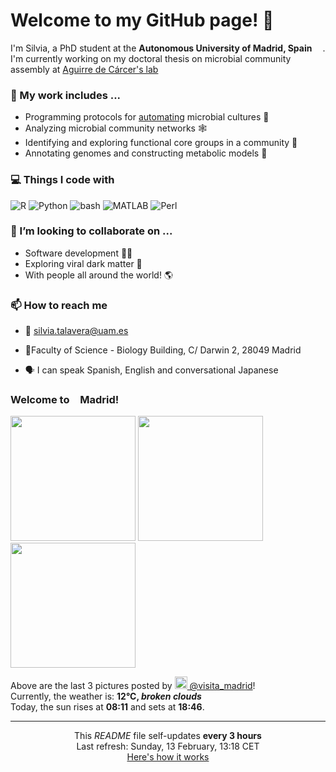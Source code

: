 <h1>Welcome to my GitHub page! 👋</h1>

<p>I'm Silvia, a PhD student at the <b>Autonomous University of Madrid, Spain</b> <img src="https://img.icons8.com/color/48/000000/spain-circular.png" width="13"/>. I'm currently working on my doctoral thesis on microbial community assembly at <a href="https://aguirredecarcerlab96.webnode.es/home2/">Aguirre de Cárcer's lab</a></p>

<h3>🔭 My work includes ...</h3>

- Programming protocols for <a href="https://github.com/Opentrons/opentrons">automating</a> microbial cultures 🌱
- Analyzing microbial community networks 🕸️
- Identifying and exploring functional core groups in a community 🔎
- Annotating genomes and constructing metabolic models 🧪

<h3>💻 Things I code with</h3>
<p>
<img alt="R" src="https://img.shields.io/badge/-R-006dc8?style=flat-square&logo=R&logoColor=white" />
<img alt="Python" src="https://img.shields.io/badge/-Python-e7c804?style=flat-square&logo=Python&logoColor=white" />
<img alt="bash" src="https://img.shields.io/badge/-bash-1f2329?style=flat-square&logo=bash&logoColor=white" />
<img alt="MATLAB" src="https://img.shields.io/badge/-MATLAB-ea6e00?style=flat-square&logo=M&logoColor=white" />
<img alt="Perl" src="https://img.shields.io/badge/-Perl-00bcde?style=flat-square&logo=Perl&logoColor=white" />
</p>

<h3>👯 I’m looking to collaborate on ...</h3>

- Software development 👩‍💻
- Exploring viral dark matter 🦠
- With people all around the world! 🌎


<h3>📫 How to reach me</h3>

- 📧 silvia.talavera@uam.es
<!--TODO<p>🐦</p>-->
- 📍Faculty of Science - Biology Building, C/ Darwin 2, 28049 Madrid
<!-- removed map for now <a src="https://www.google.com/maps/embed?pb=!1m18!1m12!1m3!1d3031.9459086334964!2d-3.6941238846002302!3d40.5427841793507!2m3!1f0!2f0!3f0!3m2!1i1024!2i768!4f13.1!3m3!1m2!1s0xd422b0f7649a2cd%3A0x5a19437753ab7822!2sFacultad%20de%20Ciencias%20(Edificio%20Biolog%C3%ADa)%2C%20C.%20Darwin%2C%202%2C%2028049%20Madrid!5e0!3m2!1sen!2ses!4v1641811065955!5m2!1sen!2ses"><img src="map.png" width="400"></a>-->
- 🗣️ I can speak Spanish, English and conversational Japanese

<!--
<h3>📰 My lab's last news</h3>
TODO
-->

<h3> Welcome to <img src="https://img.icons8.com/color/48/000000/spain-circular.png" width="13"/>Madrid!</h3>
<p><img width="200" src="https:&#x2F;&#x2F;cdn2.dumpor.com&#x2F;view?q&#x3D;%3D%3DwM4YmZidTPkl2cfNmbfZyQzkjMwEjM20TZvZydlFGN4MWMFNkMXFkRJZkbDJ1dSNDSjRjbxwUQfJFeWVUYkJzaUZ1UoJnQ5QVQfBDM9g2bmQTL30jYjNmJBFUQBJ0ZNBDZmJUQ90GZlZyZCBTT08FWBFFMSdTaoVDVnZUL9MGav91Yu9lJ0ATM9QXYj91Yu9lJ0Vmbu4GZjJmZuEmbm5iMtQzb3xmZu0WYydWY0Nnbp1Ddo91Yu91PnBnau42X4UDMwETO5QjN4MDM3kDM5QDN28lMzYTM0ITM1IDO4cTO2MzX3ITN0kzNzcjMvADOwEDewgDMxA3L1ETZvInZvUTMtUDO4IjLxUDdvY3L0Vmbu4GZjJmZuEmbm5iMtQzb3xmZu0WYydWY0Nnbp9yL6MHc0RHa" /> <img width="200" src="https:&#x2F;&#x2F;cdn1.dumpor.com&#x2F;view?q&#x3D;%3DMDOmZmY30DZpN3Xj52XmITOCBDMxIjN9U2bmcGZyUXWzY3MxoXdShHZrhjZuBzRRhDU2RjTWRDcQJFehJEOShXUEtWbQFFOUF0XwATPo9mJ00yN9I2YjZSQBFUQCdWTwQmZCFUPtRWZmYEe2U3ZtgVQzJUMPl3YkVVVzdVPjh2bfNmbfZSMxETP0F2YfNmbfZCdl5mLuR2YiZmLh5mZuETL082dsZmLtFmcnFGdz5Wa9QHafNmbf9zZwpmLu91M2IDM4AzNxgTMzUzNyMzN4IDOfVzM0UTM2MzN2YTM5QjN3QzX5YTO5gjNzcjMvADOwEDewgDMxA3L1ETZvInZvUTMtUDO4IjLxUDdvY3L0Vmbu4GZjJmZuEmbm5SMtQzb3xmZu0WYydWY0Nnbp9yL6MHc0RHa" /> <img width="200" src="https:&#x2F;&#x2F;cdn3.dumpor.com&#x2F;view?q&#x3D;zgjZmJ2N9QWaz91Yu9lJykTMFFEMyYTPl9mJBRHOyplaxlDVtVkS28mV24Udx0GTKx0Up9FW5s2cxhTc6hkcPB1cZllbR9FVB9FMw0DavZCNtcTPiN2YmEUQBFkQn1EMkZmQB1TbkVmJYpnNvh3XYFURzY3N4R2MINmdk1zYo92Xj52XmUDMx0DdhN2Xj52XmQXZu5ibkNmYm5SYuZmLx0CNvdHbm5SbhJ3ZhR3culWP0h2Xj52X%2FcGcq5ibfFjMykDM5UDO3ITOykDNyUTO0UzX1QTOyUDO1UDOxMzN3cDOy8FMyQjNxYzM3IzL1MTZvUTMtUDO4IjLxUDdvY3L0Vmbu4GZjJmZuEmbm5SMtQzb3xmZu0WYydWY0Nnbp9yL6MHc0RHa" /></p>
<p>Above are the last 3 pictures posted by <a href="https://www.instagram.com/visita_madrid/" target="_blank"><img src="https://upload.wikimedia.org/wikipedia/commons/thumb/e/e7/Instagram_logo_2016.svg/1024px-Instagram_logo_2016.svg.png" width="20"/> @visita_madrid</a>!<br/>Currently, the weather is: <b> 12°C, <i>broken clouds</i></b></br>Today, the sun rises at <b>08:11</b> and sets at <b>18:46</b>.</p>


------------
<p align="center">This <i>README</i> file self-updates <b>every 3 hours</b></br>Last refresh: Sunday, 13 February, 13:18 CET<br /><a href="https://medium.com/@th.guibert/how-to-create-a-self-updating-readme-md-for-your-github-profile-f8b05744ca91">Here's how it works</a></p>
